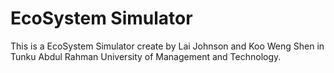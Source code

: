 # EcoSystem Simulator
 
This is a EcoSystem Simulator create by Lai Johnson and Koo Weng Shen in Tunku Abdul Rahman University of Management and Technology. 
